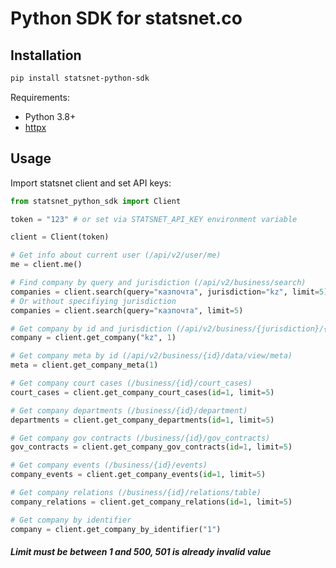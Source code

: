 # Python SDK for statsnet.co
## Installation

```sh
pip install statsnet-python-sdk
```

Requirements:

-   Python 3.8+
-   [httpx](https://pypi.org/project/httpx/)

## Usage
Import statsnet client and set API keys:

```python
from statsnet_python_sdk import Client

token = "123" # or set via STATSNET_API_KEY environment variable
```

```python
client = Client(token)
```

```python
# Get info about current user (/api/v2/user/me)
me = client.me()
```

```python
# Find company by query and jurisdiction (/api/v2/business/search)
companies = client.search(query="казпочта", jurisdiction="kz", limit=5)
# Or without specifiying jurisdiction
companies = client.search(query="казпочта", limit=5)
```

```python
# Get company by id and jurisdiction (/api/v2/business/{jurisdiction}/{id}/paid
company = client.get_company("kz", 1)
```

```python
# Get company meta by id (/api/v2/business/{id}/data/view/meta)
meta = client.get_company_meta(1)
```

```python
# Get company court cases (/business/{id}/court_cases)
court_cases = client.get_company_court_cases(id=1, limit=5)
```

```python
# Get company departments (/business/{id}/department)
departments = client.get_company_departments(id=1, limit=5)
```

```python
# Get company gov contracts (/business/{id}/gov_contracts)
gov_contracts = client.get_company_gov_contracts(id=1, limit=5)
```

```python
# Get company events (/business/{id}/events)
company_events = client.get_company_events(id=1, limit=5)
```

```python
# Get company relations (/business/{id}/relations/table)
company_relations = client.get_company_relations(id=1, limit=5)
```

```python
# Get company by identifier
company = client.get_company_by_identifier("1")
```

##### Limit must be between 1 and 500, 501 is already invalid value